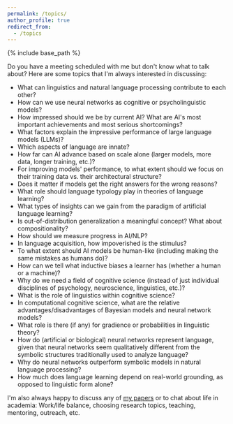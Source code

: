 ```yaml
---
permalink: /topics/
author_profile: true
redirect_from:
  - /topics
---
```


{% include base_path %}

Do you have a meeting scheduled with me but don't know what to talk about? Here are some topics that I'm always interested in discussing:


- What can linguistics and natural language processing contribute to each other?
- How can we use neural networks as cognitive or psycholinguistic models?
- How impressed should we be by current AI? What are AI's most important achievements and most serious shortcomings?
- What factors explain the impressive performance of large language models (LLMs)?
- Which aspects of language are innate?
- How far can AI advance based on scale alone (larger models, more data, longer training, etc.)?
- For improving models' performance, to what extent should we focus on their training data vs. their architectural structure?
- Does it matter if models get the right answers for the wrong reasons?
- What role should language typology play in theories of language learning?
- What types of insights can we gain from the paradigm of artificial language learning?
- Is out-of-distribution generalization a meaningful concept? What about compositionality?
- How should we measure progress in AI/NLP?
- In language acquisition, how impoverished is the stimulus?
- To what extent should AI models be human-like (including making the same mistakes as humans do)?
- How can we tell what inductive biases a learner has (whether a human or a machine)?
- Why do we need a field of cognitive science (instead of just individual disciplines of psychology, neuroscience, linguistics, etc.)?
- What is the role of linguistics within cognitive science?
- In computational cognitive science, what are the relative advantages/disadvantages of Bayesian models and neural network models?
- What role is there (if any) for gradience or probabilities in linguistic theory?
- How do (artificial or biological) neural networks represent language, given that neural networks seem qualitatively different from the symbolic structures traditionally used to analyze language?
- Why do neural networks outperform symbolic models in natural language processing?
- How much does language learning depend on real-world grounding, as opposed to linguistic form alone?

I'm also always happy to discuss any of [my papers](https://rtmccoy.com/pubs/) or to chat about life in academia: Work/life balance, choosing research topics, teaching, mentoring, outreach, etc.

